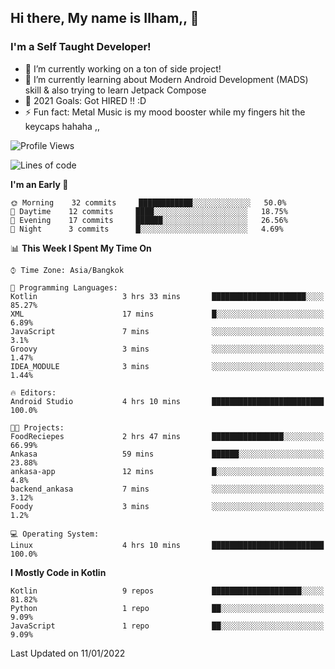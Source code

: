 ## Hi there, My name is Ilham,, 👋


### I'm a Self Taught Developer!
- 🔭 I’m currently working on a ton of side project!
- 🌱 I’m currently learning about Modern Android Development (MADS) skill & also trying to learn Jetpack Compose
- 🥅 2021 Goals: Got HIRED !! :D
- ⚡ Fun fact: Metal Music is my mood booster while my fingers hit the keycaps hahaha  ,,



<!--START_SECTION:waka-->
![Profile Views](http://img.shields.io/badge/Profile%20Views-0-blue)

![Lines of code](https://img.shields.io/badge/From%20Hello%20World%20I%27ve%20Written-379%20Thousand%20lines%20of%20code-blue)

**I'm an Early 🐤** 

```text
🌞 Morning    32 commits     ████████████░░░░░░░░░░░░░   50.0% 
🌆 Daytime    12 commits     ████░░░░░░░░░░░░░░░░░░░░░   18.75% 
🌃 Evening    17 commits     ██████░░░░░░░░░░░░░░░░░░░   26.56% 
🌙 Night      3 commits      █░░░░░░░░░░░░░░░░░░░░░░░░   4.69%

```


📊 **This Week I Spent My Time On** 

```text
⌚︎ Time Zone: Asia/Bangkok

💬 Programming Languages: 
Kotlin                   3 hrs 33 mins       █████████████████████░░░░   85.27% 
XML                      17 mins             █░░░░░░░░░░░░░░░░░░░░░░░░   6.89% 
JavaScript               7 mins              ░░░░░░░░░░░░░░░░░░░░░░░░░   3.1% 
Groovy                   3 mins              ░░░░░░░░░░░░░░░░░░░░░░░░░   1.47% 
IDEA_MODULE              3 mins              ░░░░░░░░░░░░░░░░░░░░░░░░░   1.44%

🔥 Editors: 
Android Studio           4 hrs 10 mins       █████████████████████████   100.0%

🐱‍💻 Projects: 
FoodReciepes             2 hrs 47 mins       ████████████████░░░░░░░░░   66.99% 
Ankasa                   59 mins             ██████░░░░░░░░░░░░░░░░░░░   23.88% 
ankasa-app               12 mins             █░░░░░░░░░░░░░░░░░░░░░░░░   4.8% 
backend_ankasa           7 mins              ░░░░░░░░░░░░░░░░░░░░░░░░░   3.12% 
Foody                    3 mins              ░░░░░░░░░░░░░░░░░░░░░░░░░   1.2%

💻 Operating System: 
Linux                    4 hrs 10 mins       █████████████████████████   100.0%

```

**I Mostly Code in Kotlin** 

```text
Kotlin                   9 repos             ████████████████████░░░░░   81.82% 
Python                   1 repo              ██░░░░░░░░░░░░░░░░░░░░░░░   9.09% 
JavaScript               1 repo              ██░░░░░░░░░░░░░░░░░░░░░░░   9.09%

```



 Last Updated on 11/01/2022
<!--END_SECTION:waka-->
